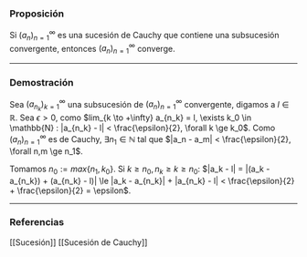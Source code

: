 ### Proposición

Si $(a_n)^\infty_{n=1}$ es una sucesión de Cauchy que contiene una subsucesión convergente, entonces $(a_n)^\infty_{n=1}$ converge.

---
### Demostración

Sea $(a_{n_k})^\infty_{k=1}$ una subsucesión de $(a_n)^\infty_{n=1}$ convergente, digamos a $l \in \mathbb{R}$. Sea $\epsilon > 0$, como $lim_{k \to +\infty} a_{n_k} = l, \exists k_0 \in \mathbb{N} : |a_{n_k} - l| < \frac{\epsilon}{2}, \forall k \ge k_0$. Como $(a_n)^\infty_{n=1}$ es de Cauchy, $\exists n_1 \in \mathbb{N}$ tal que $|a_n - a_m| < \frac{\epsilon}{2}, \forall n,m \ge n_1$. 

Tomamos $n_0 := max\{n_1, k_0\}$. Si $k\ge n_0, n_k \ge k \ge n_0$:
$|a_k - l| = |(a_k - a_{n_k}) + (a_{n_k} - l)| \le |a_k - a_{n_k}| + |a_{n_k} - l| < \frac{\epsilon}{2} + \frac{\epsilon}{2} = \epsilon$.

---
### Referencias
[[Sucesión]]
[[Sucesión de Cauchy]]
